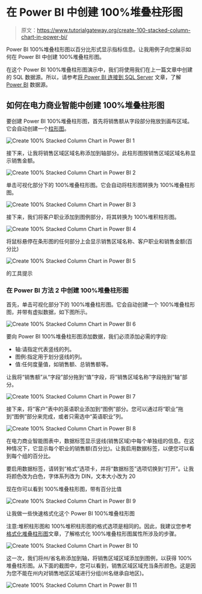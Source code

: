 # 在 Power BI 中创建 100%堆叠柱形图

> 原文：<https://www.tutorialgateway.org/create-100-stacked-column-chart-in-power-bi/>

Power BI 100%堆叠柱形图以百分比形式显示指标信息。让我用例子向您展示如何在 Power BI 中创建 100%堆叠柱形图。

在这个 Power BI 100%堆叠柱形图演示中，我们将使用我们在上一篇文章中创建的 SQL 数据源。所以，请参考[将 Power BI 连接到 SQL Server](https://www.tutorialgateway.org/connect-power-bi-to-sql-server/) 文章，了解 [Power BI](https://www.tutorialgateway.org/power-bi-tutorial/) 数据源。

## 如何在电力商业智能中创建 100%堆叠柱形图

要创建 Power BI 100%堆叠柱形图，首先将销售额从字段部分拖放到画布区域。它会自动创建一个[柱形图](https://www.tutorialgateway.org/column-chart-in-power-bi/)。

![Create 100% Stacked Column Chart in Power BI 1](img/09c7d545e571ecb37a19b63a3cee7a0f.png)

接下来，让我将销售区域区域名称添加到轴部分。此柱形图按销售区域区域名称显示销售金额。

![Create 100% Stacked Column Chart in Power BI 2](img/249e2e1a15bed111b8ca86b831b571ba.png)

单击可视化部分下的 100%堆叠柱形图。它会自动将柱形图转换为 100%堆叠柱形图。

![Create 100% Stacked Column Chart in Power BI 3](img/0d08f4d7cb30b131f34a03b29765f7dd.png)

接下来，我们将客户职业添加到图例部分，将其转换为 100%堆积柱形图。

![Create 100% Stacked Column Chart in Power BI 4](img/c6769fe2fa7e62940bbc97afba3542a1.png)

将鼠标悬停在条形图的任何部分上会显示销售区域名称、客户职业和销售金额(百分比)

![Create 100% Stacked Column Chart in Power BI 5](img/01dbff74eb2cfae1091da82e2846fcba.png)

的工具提示

### 在 Power BI 方法 2 中创建 100%堆叠柱形图

首先，单击可视化部分下的 100%堆叠柱形图。它会自动创建一个 100%堆叠柱形图，并带有虚拟数据，如下图所示。

![Create 100% Stacked Column Chart in Power BI 6](img/575c70ceebd61d3eecb45e1be8e299f3.png)

要向 Power BI 100%堆叠柱形图添加数据，我们必须添加必需的字段:

*   轴:请指定代表竖线的列。
*   图例:指定用于划分竖线的列。
*   值:任何度量值，如销售额、总销售额等。

让我将“销售额”从“字段”部分拖到“值”字段，将“销售区域名称”字段拖到“轴”部分。

![Create 100% Stacked Column Chart in Power BI 7](img/ea6a9d021e7eb49ccbb191667675d5e3.png)

接下来，将“客户”表中的英语职业添加到“图例”部分。您可以通过将“职业”拖到“图例”部分来完成，或者只需选中“英语职业”列。

![Create 100% Stacked Column Chart in Power BI 8](img/8cd69708028aebf13ac3cb5eefd7e512.png)

在电力商业智能图表中，数据标签显示竖线(销售区域)中每个单独组的信息。在这种情况下，它显示每个职业的销售额(百分比)。让我启用数据标签，以便您可以看到每个组的百分比。

要启用数据标签，请转到“格式”选项卡，并将“数据标签”选项切换到“打开”。让我将颜色改为白色，字体系列改为 DIN，文本大小改为 20

现在你可以看到 100%堆叠柱形图，带有百分比值

![Create 100% Stacked Column Chart in Power BI 9](img/408ea98c7078d054bb92d991e348f821.png)

让我做一些快速格式化这个 Power BI 100%堆叠柱形图

注意:堆积柱形图和 100%堆积柱形图的格式选项是相同的。因此，我建议您参考[格式化堆叠柱形图](https://www.tutorialgateway.org/format-power-bi-stacked-column-chart/)文章，了解格式化 100%堆叠柱形图属性所涉及的步骤。

![Create 100% Stacked Column Chart in Power BI 10](img/3e65890bed85661fb5a3e1c677900c0c.png)

这一次，我们将州/省名称添加到轴，将销售区域区域添加到图例，以获得 100%堆叠柱形图。从下面的截图中，您可以看到，销售区域区域充当条形颜色。这是因为您不能在州内对销售地区区域进行分组(州名继承自地区)。

![Create 100% Stacked Column Chart in Power BI 11](img/30886cd9a8a0ca3974dde8f3f29dd6fb.png)